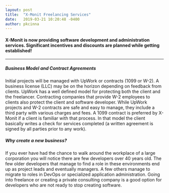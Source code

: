 ```yaml
---
layout: post
title:  "X-Monit Freelancing Services"
date:   2019-03-21 10:20:48 -0400
author: pkcinna
---
```

#### X-Monit is now providing software development and administration services.  Significant incentives and discounts are planned while getting established!

- - -

##### Business Model and Contract Agreements
Initial projects will be managed with UpWork or contracts (1099 or W-2).  A business license (LLC) may be on the horizon depending on feedback from clients.  UpWork has a well defined model for protecting both the client and the freelancer.  Contracting companies that provide W-2 employees to clients also protect the client and software developer.  While UpWork projects and W-2 contracts are safe and easy to manage, they include a third party with various charges and fees.  A 1099 contract is preferred by X-Monit if a client is familiar with that process.  In that model the client basically writes a check for services completed (a written agreement is signed by all parties prior to any work).

##### Why create a new business?
If you ever have had the chance to walk around the workplace of a large corporation you will notice there are few developers over 40 years old.  The few older developers that manage to find a role in these environments end up as project leads and eventually managers.  A few others manage to migrate to roles in DevOps or specialized application administration.  Going into freelance or creating a private consulting company is a good option for developers who are not ready to stop creating software.      


